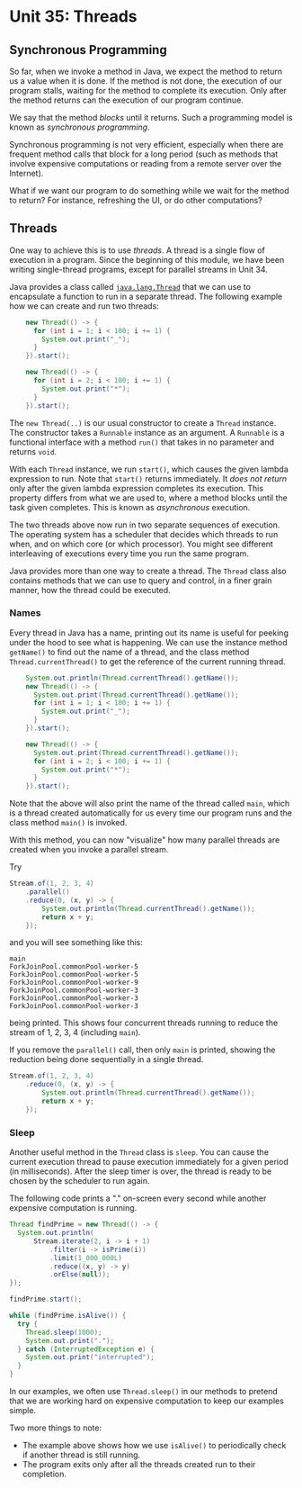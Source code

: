 # Unit 35: Threads

## Synchronous Programming

So far, when we invoke a method in Java, we expect the method to return us a value when it is done.  If the method is not done, the execution of our program stalls, waiting for the method to complete its execution.  Only after the method returns can the execution of our program continue.

We say that the method _blocks_ until it returns.   Such a programming model is known as _synchronous programming_.

Synchronous programming is not very efficient, especially when there are frequent method calls that block for a long period (such as methods that involve expensive computations or reading from a remote server over the Internet).

What if we want our program to do something while we wait for the method to return?  For instance, refreshing the UI, or do other computations?

## Threads

One way to achieve this is to use _threads_.  A thread is a single flow of execution in a program.  Since the beginning of this module, we have been writing single-thread programs, except for parallel streams in Unit 34.

Java provides a class called [`java.lang.Thread`](https://docs.oracle.com/en/java/javase/11/docs/api/java.base/java/lang/Thread.html) that we can use to encapsulate a function to run in a separate thread.  The following example how we can create and run two threads:

```Java
    new Thread(() -> {
      for (int i = 1; i < 100; i += 1) {
        System.out.print("_");
      }
    }).start();

    new Thread(() -> {
      for (int i = 2; i < 100; i += 1) {
        System.out.print("*");
      }
    }).start();
```

The `new Thread(..)` is our usual constructor to create a `Thread` instance.  The constructor takes a `Runnable` instance as an argument.  A `Runnable` is a functional interface with a method `run()` that takes in no parameter and returns `void`.

With each `Thread` instance, we run `start()`, which causes the given lambda expression to run.  Note that `start()` returns immediately.  It _does not return_ only after the given lambda expression completes its execution.  This property differs from what we are used to, where a method blocks until the task given completes.   This is known as _asynchronous_ execution.

The two threads above now run in two separate sequences of execution.  The operating system has a scheduler that decides which threads to run when, and on which core (or which processor).  You might see different interleaving of executions every time you run the same program.

Java provides more than one way to create a thread.  The `Thread` class also contains methods that we can use to query and control, in a finer grain manner, how the thread could be executed.

### Names

Every thread in Java has a name, printing out its name is useful for peeking under the hood to see what is happening.  We can use the instance method `getName()` to find out the name of a thread, and the class method `Thread.currentThread()` to get the reference of the current running thread.

```Java
    System.out.println(Thread.currentThread().getName());
    new Thread(() -> {
      System.out.print(Thread.currentThread().getName());
      for (int i = 1; i < 100; i += 1) {
        System.out.print("_");
      }
    }).start();

    new Thread(() -> {
      System.out.print(Thread.currentThread().getName());
      for (int i = 2; i < 100; i += 1) {
        System.out.print("*");
      }
    }).start();
```

Note that the above will also print the name of the thread called `main`, which is a thread created automatically for us every time our program runs and the class method `main()` is invoked.

With this method, you can now "visualize" how many parallel threads are created when you invoke a parallel stream.

Try
```Java
Stream.of(1, 2, 3, 4)
    .parallel()
	.reduce(0, (x, y) -> { 
	    System.out.println(Thread.currentThread().getName()); 
		return x + y; 
	});
```

and you will see something like this:
```
main
ForkJoinPool.commonPool-worker-5
ForkJoinPool.commonPool-worker-5
ForkJoinPool.commonPool-worker-9
ForkJoinPool.commonPool-worker-3
ForkJoinPool.commonPool-worker-3
ForkJoinPool.commonPool-worker-3
```

being printed.  This shows four concurrent threads running to reduce the stream of 1, 2, 3, 4 (including `main`).

If you remove the `parallel()` call, then only `main` is printed, showing the reduction being done sequentially in a single thread.

```Java
Stream.of(1, 2, 3, 4)
	.reduce(0, (x, y) -> { 
	    System.out.println(Thread.currentThread().getName()); 
		return x + y; 
	});
```

### Sleep

Another useful method in the `Thread` class is `sleep`.  You can cause the current execution thread to pause execution immediately for a given period (in milliseconds).   After the sleep timer is over, the thread is ready to be chosen by the scheduler to run again.

The following code prints a "." on-screen every second while another expensive computation is running.

```Java
Thread findPrime = new Thread(() -> {
  System.out.println(
	  Stream.iterate(2, i -> i + 1)
	      .filter(i -> isPrime(i))
	      .limit(1_000_000L)
	      .reduce((x, y) -> y)
	      .orElse(null));
});

findPrime.start();

while (findPrime.isAlive()) {
  try {
	Thread.sleep(1000);
	System.out.print(".");
  } catch (InterruptedException e) {
	System.out.print("interrupted");
  }
} 
```

In our examples, we often use `Thread.sleep()` in our methods to pretend that we are working hard on expensive computation to keep our examples simple.

Two more things to note:
- The example above shows how we use `isAlive()` to periodically check if another thread is still running.
- The program exits only after all the threads created run to their completion.

